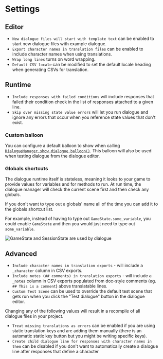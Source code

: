 # Settings

## Editor

- `New dialogue files will start with template text` can be enabled to start new dialogue files with example dialogue.
- `Export character names in translation files` can be enabled to include character names when using translations.
- `Wrap long lines` turns on word wrapping.
- `Default CSV locale` can be modified to set the default locale heading when generating CSVs for translation.

## Runtime

- `Include responses with failed conditions` will include responses that failed their condition check in the list of responses attached to a given line.
- `Skip over missing state value errors` will let you run dialogue and ignore any errors that occur when you reference state values that don't exist.

### Custom balloon

You can configure a default balloon to show when calling [`DialogueManager.show_dialogue_balloon()`](./API.md#func-show_dialogue_balloonresource-dialoueresource-title-string--0-extra_game_states-array-----node). This balloon will also be used when testing dialogue from the dialogue editor.

### Globals shortcuts

The dialogue runtime itself is stateless, meaning it looks to your game to provide values for variables and for methods to run. At run time, the dialogue manager will check the current scene first and then check any globals.

If you don't want to type out a globals' name all of the time you can add it to the globals shortcut list.

For example, instead of having to type out `GameState.some_variable`, you could enable `GameState` and then you would just need to type out `some_variable`.

![GameState and SessionState are used by dialogue](states.jpg)

## Advanced

- `Include character names in translation exports` - will include a `_character` column in CSV exports.
- `Include notes (## comments) in translation exports` - will include a `_notes` column in CSV exports populated from doc-style comments (eg. `## This is a comment`) above translatable lines.
- `Custom Test Scene` can be used to override the default test scene that gets run when you click the "Test dialogue" button in the dialogue editor.

Changing any of the following values will result in a recompile of all dialogue files in your project.

- `Treat missing translations as errors` can be enabled if you are using static translation keys and are adding them manually (there is an automatic static key button but you might be writing specific keys).
- `Create child dialogue line for responses with character names in them` can be disabled if you don't want to automatically create a dialogue line after responses that define a character
